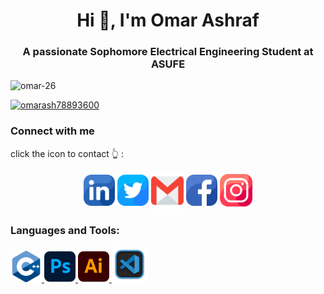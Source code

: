 <h1 align="center">Hi 👋, I'm Omar Ashraf</h1>
<h3 align="center">A passionate Sophomore Electrical Engineering Student at ASUFE </h3>

<p align="left"> <img src="https://komarev.com/ghpvc/?username=omar-26&label=Profile%20views&color=0e75b6&style=flat" alt="omar-26" /> </p>

<p align="left"> <a href="https://twitter.com/omarash78893600" target="blank"><img src="https://img.shields.io/twitter/follow/omarash78893600?logo=twitter&style=for-the-badge" alt="omarash78893600" /></a> </p>

### <h3 align="left">Connect with me</h3>
click the icon to contact 👆 :
<p align="center">
<a href="https://www.linkedin.com/in/omar-ashraf01" target="blank"><img align="center" src="https://github.com/Omar-26/Icons/blob/main/linkedin.png?raw=true" alt="Linkedin" height="50" width="50" /></a>
<a href="https://twitter.com/omarash78893600" target="blank"><img align="center" src="https://github.com/Omar-26/Icons/blob/main/twitter.png?raw=true" alt="Twitter" height="50" width="50" /></a>
<a href="https://mail.google.com/mail/u/0/#inbox?compose=CllgCJTJFPGkpqJPHXRwDVwCpHzSDvLLKdnlLzzDSLTfWLkxRBqnvKbrFZZLwNgSrcnWSXxsxRL" target="blank"><img align="center" src="https://github.com/Omar-26/Icons/blob/main/gmail.png?raw=true" alt="Gmail" height="61" width="52" /></a>
<a href="https://www.facebook.com/ommaar.ashrraaf" target="blank"><img align="center" src="https://github.com/Omar-26/Icons/blob/main/facebook.png?raw=true" alt="Facebook" height="50" width="50" /></a>
<a href="https://www.instagram.com/ommaar_ashrraaf/" target="blank"><img align="center" src="https://github.com/Omar-26/Icons/blob/main/instagram.png?raw=true" alt="Instagram" height="52" width="52" /></a>
</p>

<h3 align="left">Languages and Tools:</h3>
<p align="left"><a href="https://en.wikipedia.org/wiki/C%2B%2B" target="_blank" rel="noreferrer"> <img src="https://github.com/Omar-26/Icons/blob/main/c-.png?raw=true" alt="photoshop" width="50" height="50"/></a><a href="https://www.photoshop.com/en" target="_blank" rel="noreferrer"> <img src="https://github.com/Omar-26/Icons/blob/main/photoshop.png?raw=true" alt="photoshop" width="50" height="50"/></a><a href="https://www.adobe.com/in/products/illustrator.html" target="_blank" rel="noreferrer"> <img src="https://github.com/Omar-26/Icons/blob/main/illustrator.png?raw=true" alt="illustrator" width="50" height="50"/></a><a href="https://www.adobe.com/in/products/illustrator.html" target="_blank" rel="noreferrer"> <img src="https://github.com/Omar-26/Icons/blob/main/pngwing.com.png?raw=true" alt="illustrator" width="57" height="57"/></a>
</p>
